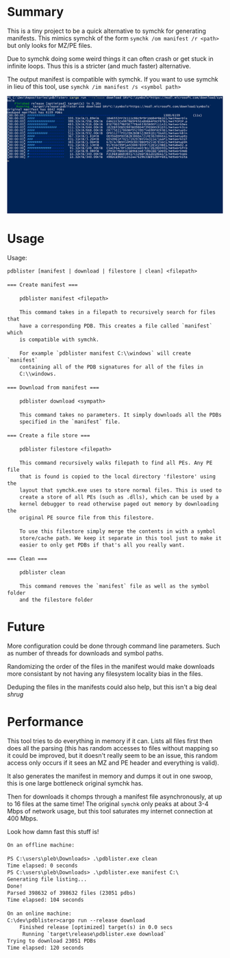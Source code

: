 # Summary

This is a tiny project to be a quick alternative to symchk for generating
manifests. This mimics symchk of the form `symchk /om manifest /r <path>`
but only looks for MZ/PE files.

Due to symchk doing some weird things it can often crash or get stuck in
infinite loops. Thus this is a stricter (and much faster) alternative.

The output manifest is compatible with symchk. If you want to use symchk
in lieu of this tool, use `symchk /im manifest /s <symbol path>`

![](docs/images/download.gif)

# Usage

Usage:

    pdblister [manifest | download | filestore | clean] <filepath>
 
    === Create manifest === 
    
        pdblister manifest <filepath>

        This command takes in a filepath to recursively search for files that
        have a corresponding PDB. This creates a file called `manifest` which
        is compatible with symchk.
        
        For example `pdblister manifest C:\\windows` will create `manifest`
        containing all of the PDB signatures for all of the files in
        C:\\windows.

    === Download from manifest ===

        pdblister download <sympath>

        This command takes no parameters. It simply downloads all the PDBs
        specified in the `manifest` file.

    === Create a file store ===

        pdblister filestore <filepath>

        This command recursively walks filepath to find all PEs. Any PE file
        that is found is copied to the local directory 'filestore' using the
        layout that symchk.exe uses to store normal files. This is used to
        create a store of all PEs (such as .dlls), which can be used by a
        kernel debugger to read otherwise paged out memory by downloading the
        original PE source file from this filestore.

        To use this filestore simply merge the contents in with a symbol
        store/cache path. We keep it separate in this tool just to make it
        easier to only get PDBs if that's all you really want.

    === Clean ===

        pdblister clean

        This command removes the `manifest` file as well as the symbol folder
        and the filestore folder

# Future

More configuration could be done through command line parameters. Such as
number of threads for downloads and symbol paths.

Randomizing the order of the files in the manifest would make downloads more
consistant by not having any filesystem locality bias in the files.

Deduping the files in the manifests could also help, but this isn't a big
deal *shrug*

# Performance

This tool tries to do everything in memory if it can. Lists all files first
then does all the parsing (this has random accesses to files without mapping so
it could be improved, but it doesn't really seem to be an issue, this random
access only occurs if it sees an MZ and PE header and everything is valid).

It also generates the manifest in memory and dumps it out in one swoop, this is
one large bottleneck original symchk has.

Then for downloads it chomps through a manifest file asynchronously, at up to
16 files at the same time! The original `symchk` only peaks at about 3-4 Mbps
of network usage, but this tool saturates my internet connection at
400 Mbps.

Look how damn fast this stuff is!

```
On an offline machine:

PS C:\users\pleb\Downloads> .\pdblister.exe clean
Time elapsed: 0 seconds
PS C:\users\pleb\Downloads> .\pdblister.exe manifest C:\
Generating file listing...
Done!
Parsed 398632 of 398632 files (23051 pdbs)
Time elapsed: 104 seconds

On an online machine:
C:\dev\pdblister>cargo run --release download
    Finished release [optimized] target(s) in 0.0 secs
     Running `target\release\pdblister.exe download`
Trying to download 23051 PDBs
Time elapsed: 120 seconds
```

